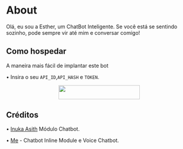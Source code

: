 # About
Olá, eu sou a Esther, um ChatBot Inteligente. Se você está se sentindo sozinho, pode sempre vir até mim e conversar comigo!
## Como hospedar
A maneira mais fácil de implantar este bot

• Insira o seu ```API_ID```,```API_HASH``` e ```TOKEN```.
<p align="center"><a href="https://heroku.com/deploy?template=https://github.com/Andreribas15/Lyciachatbot"> <img src="https://img.shields.io/badge/Deploy%20To%20Heroku-black?style=for-the-badge&logo=heroku" width="220" height="38.45"/></a></p>
 
## Créditos
• [Inuka Asith](https://github.com/InukaAsith) Módulo Chatbot.

• [Me](https://github.com/Red-Aura) - Chatbot Inline Module e Voice Chatbot.
